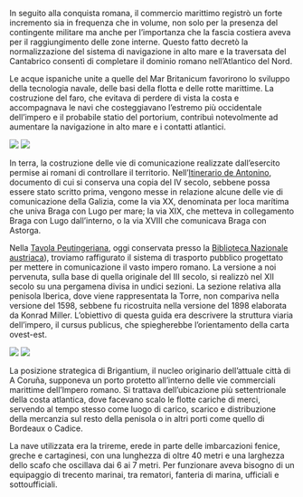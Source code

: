 In seguito alla conquista romana, il commercio marittimo registrò un forte incremento sia in frequenza che in volume, non solo per la presenza del contingente militare ma anche per l’importanza che la fascia costiera aveva per il raggiungimento delle zone interne. Questo fatto decretò la normalizzazione del sistema di navigazione in alto mare e la traversata del Cantabrico consentì di completare il dominio romano nell’Atlantico del Nord.

Le acque ispaniche unite a quelle del Mar Britanicum favorirono lo sviluppo della tecnologia navale, delle basi della flotta e delle rotte marittime. La costruzione del faro, che evitava di perdere di vista la costa e accompagnava le navi che costeggiavano l’estremo più occidentale dell’impero e il probabile statio del portorium, contribuì notevolmente ad aumentare la navigazione in alto mare e i contatti atlantici.


<div class="photoset-grid" data-layout="2">
<a href="http://ciav.s3.amazonaws.com/img/imperio-romano-1677.jpg" class="fresco" data-fresco-group="article" data-fresco-caption="Mapa del Imperio Romano, 1677"><img src="http://ciav.s3.amazonaws.com/img/imperio-romano-1677.jpg"></a>
<a href="http://ciav.s3.amazonaws.com/img/reino-de-galaecia-1638.jpg" class="fresco" data-fresco-group="article" data-fresco-caption="Mapa de Gallaecia, 1638"><img src="http://ciav.s3.amazonaws.com/img/reino-de-galaecia-1638.jpg"></a>
</div> 

In terra, la costruzione delle vie di comunicazione realizzate dall’esercito permise ai romani di controllare il territorio. Nell’[Itinerario de Antonino](http://it.wikipedia.org/wiki/Itinerario_antonino), documento di cui si conserva una copia del IV secolo, sebbene possa essere stato scritto prima, vengono messe in relazione alcune delle vie di comunicazione della Galizia, come la via XX, denominata per loca marítima che univa Braga con Lugo per mare; la via XIX, che metteva in collegamento Braga con Lugo dall’interno, o la via XVIII che comunicava Braga con Astorga.

Nella [Tavola Peutingeriana](http://it.wikipedia.org/wiki/Tavola_Peutingeriana), oggi conservata presso la [Biblioteca Nazionale austriaca](http://www.onb.ac.at)), troviamo raffigurato il sistema di trasporto pubblico progettato per mettere in comunicazione il vasto impero romano. La versione a noi pervenuta, sulla base di quella originale del III secolo, si realizzò nel XII secolo su una pergamena divisa in undici sezioni. La sezione relativa alla penisola Iberica, dove viene rappresentata la Torre, non compariva nella versione del 1598, sebbene fu ricostruita nella versione del 1898 elaborata da Konrad Miller. L’obiettivo di questa guida era descrivere la struttura viaria dell’impero, il cursus publicus, che spiegherebbe l’orientamento della carta ovest-est.

<div class="photoset-grid" data-layout="2">
<a href="http://ciav.s3.amazonaws.com/img/tabula.jpg" class="fresco" data-fresco-group="article" data-fresco-caption="Tábula Peutingeriana"><img src="http://ciav.s3.amazonaws.com/img/tabula.jpg"></a>
<a href="http://ciav.s3.amazonaws.com/img/_DSC3203.jpg" class="fresco" data-fresco-group="article" data-fresco-caption="Trirreme"><img src="http://ciav.s3.amazonaws.com/img/_DSC3203.jpg"></a>
</div> 

La posizione strategica di Brigantium, il nucleo originario dell’attuale città di A Coruña, supponeva un porto protetto all’interno delle vie commerciali marittime dell’Impero romano. Si trattava dell’ubicazione più settentrionale della costa atlantica, dove facevano scalo le flotte cariche di merci, servendo al tempo stesso come luogo di carico, scarico e distribuzione della mercanzia sul resto della penisola o in altri porti come quello di Bordeaux o Cadice.

La nave utilizzata era la trireme, erede in parte delle imbarcazioni fenice, greche e cartaginesi, con una lunghezza di oltre 40 metri e una larghezza dello scafo che oscillava dai 6 ai 7 metri. Per funzionare aveva bisogno di un equipaggio di trecento marinai, tra rematori, fanteria di marina, ufficiali e sottoufficiali.